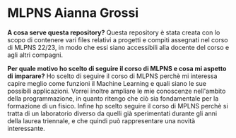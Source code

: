 # MLPNS Aianna Grossi


**A cosa serve questa repository?**
Questa repository è stata creata con lo scopo di contenere vari files relativi a progetti e compiti assegnati nel corso di MLPNS 22/23, in modo che essi siano accessibili alla docente del corso e agli altri compagni.

**Per quale motivo ho scelto di seguire il corso di MLPNS e cosa mi aspetto di imparare?**
Ho scelto di seguire il corso di MLPNS perchè mi interessa capire meglio come funzioni il Machine Learning e quali siano le sue possibili applicazioni. 
Vorrei inoltre ampliare le mie conoscenze nell'ambito della programmazione, in quanto ritengo che ciò sia fondamentale per la formazione di un fisico.
Infine hp scelto seguire il corso di MPLNS perchè si tratta di un laboratorio diverso da quelli già sperimentati durante gli anni della laurea triennale, e che quindi può rappresentare una novità interessante.
